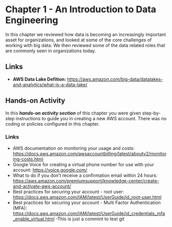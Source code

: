 # Chapter 1 - An Introduction to Data Engineering
In this chapter we reviewed how data is becoming an increasingly important asset for organizations, and looked at some of the core challenges of working with big data. We then reviewed some of the data related roles that are commonly seen in organizations today. 

## Links
- **AWS Data Lake Defition:** https://aws.amazon.com/big-data/datalakes-and-analytics/what-is-a-data-lake/

## Hands-on Activity

In this ***hands-on activity section*** of this chapter you were given step-by-step instructions to guide you in creating a new AWS account. There was no coding or policies configured in this chapter. 

### Links
- AWS documentation on monitoring your usage and costs: https://docs.aws.amazon.com/awsaccountbilling/latest/aboutv2/monitoring-costs.html
- Google Voice for creating a virtual phone number for use with your account: https://voice.google.com/
- What to do if you don’t receive a confirmation email within 24 hours: https://aws.amazon.com/premiumsupport/knowledge-center/create-and-activate-aws-account/
- Best practices for securing your account - root user: https://docs.aws.amazon.com/IAM/latest/UserGuide/id_root-user.html
- Best practices for securing your account - Multi Factor Authentication (MFA): https://docs.aws.amazon.com/IAM/latest/UserGuide/id_credentials_mfa_enable_virtual.html
-This is just a commint to test git
